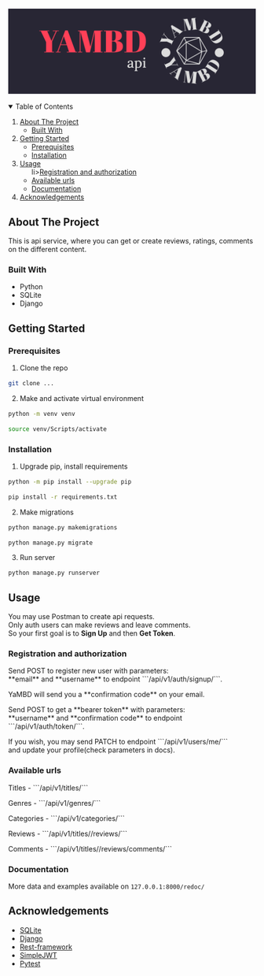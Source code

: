![plot](api_yamdb/static/img/yambd-high-resolution-color-logo.png)

<!-- TABLE OF CONTENTS -->
<details open="open">
  <summary>Table of Contents</summary>
  <ol>
    <li>
      <a href="#about-the-project">About The Project</a>
      <ul>
        <li><a href="#built-with">Built With</a></li>
      </ul>
    </li>
    <li>
      <a href="#getting-started">Getting Started</a>
      <ul>
        <li><a href="#prerequisites">Prerequisites</a></li>
        <li><a href="#installation">Installation</a></li>
      </ul>
    </li>
    <li>
        <a href="#usage">Usage</a>
        <ul>
            li><a href="registration and authorization">Registration and authorization</a></li>
            <li><a href="#available_urls">Available urls</a></li>
            <li><a href="#database_requests">Documentation</a></li>
        </ul>
    </li>
    <li><a href="#acknowledgements">Acknowledgements</a></li>
  </ol>
</details>

## About The Project
This is api service, where you can get or create reviews, ratings, comments on the different content.

### Built With
* Python
* SQLite
* Django

## Getting Started

### Prerequisites
1. Clone the repo
  ```sh
  git clone ...
  ```

2. Make and activate virtual environment
  ```sh
  python -m venv venv
  ```
  ```sh
  source venv/Scripts/activate
  ```

### Installation

1. Upgrade pip, install requirements
  ```sh
  python -m pip install --upgrade pip
  ```
  ```sh
  pip install -r requirements.txt
  ```

2. Make migrations
  ```sh
  python manage.py makemigrations
  ```
  ```sh
  python manage.py migrate
  ```

3. Run server
  ```sh
  python manage.py runserver
  ```

## Usage

You may use Postman to create api requests.<br>
Only auth users can make reviews and leave comments.<br>
So your first goal is to **Sign Up** and then **Get Token**.

### Registration and authorization

<p>Send POST to register new user with parameters:<br>
**email** and **username** to endpoint ```/api/v1/auth/signup/```.</p>

<p>YaMBD will send you a **confirmation code** on your email.</p>

<p>Send POST to get a **bearer token** with parameters:<br>
**username** and **confirmation code** to endpoint ```/api/v1/auth/token/```.</p>

<p>If you wish, you may send PATCH to endpoint ```/api/v1/users/me/```<br>
and update your profile(check parameters in docs).</p>

### Available urls

<p>Titles - ```/api/v1/titles/```</p>
<p>Genres - ```/api/v1/genres/```</p>
<p>Categories - ```/api/v1/categories/```</p>
<p>Reviews - ```/api/v1/titles/<title_id>/reviews/```</p>
<p>Comments - ```/api/v1/titles/<title_id>/reviews/<review_id>comments/```</p>

### Documentation
  
More data and examples available on ```127.0.0.1:8000/redoc/```


<!-- ACKNOWLEDGEMENTS -->
## Acknowledgements
* [SQLite](https://www.sqlite.org/docs.html)
* [Django](https://django.fun/ru/docs/django/3.2/)
* [Rest-framework](https://www.django-rest-framework.org/)
* [SimpleJWT](https://django-rest-framework-simplejwt.readthedocs.io/en/latest/index.html)
* [Pytest](https://docs.pytest.org/en/7.2.x/)
